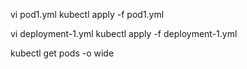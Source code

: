 
vi pod1.yml
kubectl apply -f pod1.yml

vi deployment-1.yml
kubectl apply -f deployment-1.yml

kubectl get pods -o wide